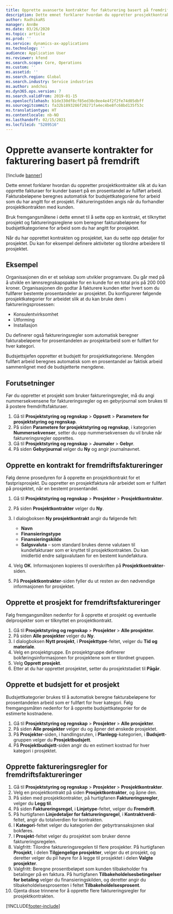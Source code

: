 ```yaml
---
title: Opprette avanserte kontrakter for fakturering basert på fremdrift
description: Dette emnet forklarer hvordan du oppretter prosjektkontrakter slik at du kan generere fakturaer for kunder basert på en prosentandel av fullført arbeid.
author: RadhikaRS
manager: AnnBe
ms.date: 03/26/2020
ms.topic: article
ms.prod: ''
ms.service: dynamics-ax-applications
ms.technology: ''
audience: Application User
ms.reviewer: kfend
ms.search.scope: Core, Operations
ms.custom: ''
ms.assetid: ''
ms.search.region: Global
ms.search.industry: Service industries
ms.author: andchoi
ms.dyn365.ops.version: 7
ms.search.validFrom: 2019-01-15
ms.openlocfilehash: b1de330df8cf85ed30c0ee4e4f2f2fe74d05dbff
ms.sourcegitcommit: fa32b1893286f20271fa4ec4be8fc68bd135f53c
ms.translationtype: HT
ms.contentlocale: nb-NO
ms.lasthandoff: 02/15/2021
ms.locfileid: "5289516"
---
```

# <a name="create-advanced-contracts-for-billing-based-on-progress"></a>Opprette avanserte kontrakter for fakturering basert på fremdrift
[!include [banner](../includes/banner.md)]

Dette emnet forklarer hvordan du oppretter prosjektkontrakter slik at du kan opprette fakturaer for kunder basert på en prosentandel av fullført arbeid. Fakturabeløpene beregnes automatisk for budsjettkategoriene for arbeid som du har angitt for et prosjekt. Faktureringstiden angis når du forhandler prosjektkontrakten med kunden.

Bruk fremgangsmåtene i dette emnet til å sette opp en kontrakt, et tilknyttet prosjekt og faktureringsreglene som beregner fakturabeløpene for budsjettkategoriene for arbeid som du har angitt for prosjektet.

Når du har opprettet kontrakten og prosjektet, kan du sette opp detaljer for prosjektet. Du kan for eksempel definere aktiviteter og tilordne arbeidere til prosjektet.

## <a name="example"></a>Eksempel

Organisasjonen din er et selskap som utvikler programvare. Du går med på å utvikle en lønnsregnskapspakke for en kunde for en total pris på 200 000 kroner. Organisasjonen din godtar å fakturere kunden etter hvert som du fullfører bestemte prosentandeler av prosjektet. Du konfigurerer følgende prosjektkategorier for arbeidet slik at du kan bruke dem i faktureringsprosessen:

- Konsulentvirksomhet
- Utforming
- Installasjon

Du definerer også faktureringsregler som automatisk beregner fakturabeløpene for prosentandelen av prosjektarbeid som er fullført for hver kategori.

Budsjettsjefen oppretter et budsjett for prosjektkategoriene. Mengden fullført arbeid beregnes automatisk som en prosentandel av faktisk arbeid sammenlignet med de budsjetterte mengdene.

## <a name="prerequisites"></a>Forutsetninger

Før du oppretter et prosjekt som bruker faktureringsregler, må du angi nummersekvensene for faktureringsregler og en gebyrjournal som brukes til å postere fremdriftsfakturaer.

1. Gå til **Prosjektstyring og regnskap** \> **Oppsett** \> **Parametere for prosjektstyring og regnskap**.
2. På siden **Parametere for prosjektstyring og regnskap**, i kategorien **Nummersekvenser**, setter du opp nummersekvensen du vil bruke når faktureringsregler opprettes.
3. Gå til **Prosjektstyring og regnskap** \> **Journaler** \> **Gebyr**.
4. På siden **Gebyrjournal** velger du **Ny** og angir journalnavnet.

## <a name="create-a-contract-for-progress-billings"></a>Opprette en kontrakt for fremdriftsfaktureringer

Følg denne prosedyren for å opprette en prosjektkontrakt for et fastprisprosjekt. Du oppretter en prosjektfaktura når arbeidet som er fullført på prosjektet, når en bestemt prosentandel.

1. Gå til **Prosjektstyring og regnskap** \> **Prosjekter** \> **Prosjektkontrakter**.
2. På siden **Prosjektkontrakter** velger du **Ny**.
3. I dialogboksen **Ny prosjektkontrakt** angir du følgende felt:

    - **Navn**
    - **Finansieringstype**
    - **Finansieringskilde**
    - **Salgsvaluta** – som standard brukes denne valutaen til kundefakturaer som er knyttet til prosjektkontrakten. Du kan imidlertid endre salgsvalutaen for en bestemt kundefaktura.

4. Velg **OK**. Informasjonen kopieres til overskriften på **Prosjektkontrakter**-siden.
5. På **Prosjektkontrakter**-siden fyller du ut resten av den nødvendige informasjonen for prosjektet.

## <a name="create-a-project-for-progress-billings"></a>Opprette et prosjekt for fremdriftsfaktureringer

Følg fremgangsmåten nedenfor for å opprette et prosjekt og eventuelle delprosjekter som er tilknyttet en prosjektkontrakt.

1. Gå til **Prosjektstyring og regnskap** \> **Prosjekter** \> **Alle prosjekter**.
2. På siden **Alle prosjekter** velger du **Ny**.
3. I dialogboksen **Nytt prosjekt**, i **Prosjekttype**-feltet, velger du **Tid og materiale**.
4. Velg en prosjektgruppe. En prosjektgruppe definerer bokføringsinformasjonen for prosjektene som er tilordnet gruppen.
5. Velg **Opprett prosjekt**.
6. Etter at du har opprettet prosjektet, setter du prosjektstadiet til **Pågår**.

## <a name="create-a-budget-for-a-project"></a>Opprette et budsjett for et prosjekt

Budsjettkategorier brukes til å automatisk beregne fakturabeløpene for prosentandelen arbeid som er fullført for hver kategori. Følg fremgangsmåten nedenfor for å opprette budsjettkategorier for de estimerte kostnadene.

1. Gå til **Prosjektstyring og regnskap** \> **Prosjekter** \> **Alle prosjekter**.
2. På siden **Alle prosjekter** velger du og åpner det ønskede prosjektet.
3. På **Prosjekter**-siden, i handlingsruten, i **Planlegg**-kategorien, i **Budsjett**-gruppen velger du **Prosjektbudsjett**.
4. På **Prosjektbudsjett**-siden angir du en estimert kostnad for hver kategori i prosjektet.

## <a name="create-billing-rules-for-progress-billings"></a>Opprette faktureringsregler for fremdriftsfaktureringer

1. Gå til **Prosjektstyring og regnskap** \> **Prosjekter** \> **Prosjektkontrakter**.
2. Velg en prosjektkontrakt på siden **Prosjektkontrakter**, og åpne den.
3. På siden med prosjektkontrakter, på hurtigfanen **Faktureringsregler**, velger du **Legg til**.
4. På siden **Faktureringsregel**, i **Linjetype**-feltet, velger du **Fremdrift**.
5. På hurtigfanen **Linjedetaljer for faktureringsregel**, i **Kontraktverdi**-feltet, angir du totalverdien for kontrakten.
6. I **Kategori**-feltet velger du kategorien der gebyrtransaksjonen skal bokføres.
7. I **Prosjekt**-feltet velger du prosjektet som bruker denne faktureringsregelen.
8. Valgfritt: Tilordne faktureringsregelen til flere prosjekter. På hurtigfanen **Prosjekt**, i delen **Tilgjengelige prosjekter**, velger du et prosjekt, og deretter velger du pil høyre for å legge til prosjektet i delen **Valgte prosjekter**.
9. Valgfritt: Beregne prosentbeløpet som kunden tilbakeholder fra betalinger på en faktura. På hurtigfanen **Tilbakeholdelsesbetingelser for betaling** velger du finansieringskilden, og deretter angir du tilbakeholdelsesprosenten i feltet **Tilbakeholdelsesprosent**.
10. Gjenta disse trinnene for å opprette flere faktureringsregler for prosjektkontrakten.


[!INCLUDE[footer-include](../includes/footer-banner.md)]
